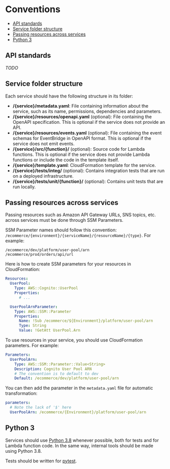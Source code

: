 Conventions
===========

* [API standards](#api-standards)
* [Service folder structure](#service-folder-structure)
* [Passing resources across services](#passing-resources-across-services)
* [Python 3](#python-3)

## API standards

_TODO_

## Service folder structure

Each service should have the following structure in its folder:

* __/{service}/metadata.yaml__: File containing information about the service, such as its name, permissions, dependencies and parameters.
* __/{service}/resources/openapi.yaml__ (optional): File containing the OpenAPI specification. This is optional if the service does not provide an API.
* __/{service}/resources/events.yaml__ (optional): File containing the event schemas for EventBridge in OpenAPI format. This is optional if the service does not emit events.
* __/{service}/src/{function}/__ (optional): Source code for Lambda functions. This is optional if the service does not provide Lambda functions or include the code in the template itself.
* __/{service}/template.yaml__: CloudFormation template for the service.
* __/{service}/tests/integ/__ (optional): Contains integration tests that are run on a deployed infrastructure.
* __/{service}/tests/unit/{function}/__ (optional): Contains unit tests that are run locally.

## Passing resources across services

Passing resources such as Amazon API Gateway URLs, SNS topics, etc. across services must be done through SSM Parameters.

SSM Parameter names should follow this convention: `/ecommerce/{environment}/{serviceName}/{resourceName}/{type}`. For example:

```
/ecommerce/dev/platform/user-pool/arn
/ecommerce/prod/orders/api/url
```

Here is how to create SSM parameters for your resources in CloudFormation:

```yaml
Resources:
  UserPool:
    Type: AWS::Cognito::UserPool
    Properties:
      # ...

  UserPoolArnParameter:
    Type: AWS::SSM::Parameter
    Properties:
      Name: !Sub /ecommerce/${Environment}/platform/user-pool/arn
      Type: String
      Value: !GetAtt UserPool.Arn
```

To use resources in your service, you should use CloudFormation parameters. For example:

```yaml
Parameters:
  UserPoolArn:
    Type: AWS::SSM::Parameter::Value<String>
    Description: Cognito User Pool ARN
    # The convention is to default to dev
    Default: /ecommerce/dev/platform/user-pool/arn
```

You can then add the parameter in the `metadata.yaml` file for automatic transformation:

```yaml
parameters:
  # Note the lack of '$' here
  UserPoolArn: /ecommerce/{Environment}/platform/user-pool/arn
```

## Python 3

Services should use [Python 3.8](https://docs.python.org/3/whatsnew/3.8.html) whenever possible, both for tests and for Lambda function code. In the same way, internal tools should be made using Python 3.8.

Tests should be written for [pytest](https://docs.pytest.org/en/latest/).